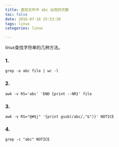 ```yaml
---
title: 查找文件中 abc 出现的次数
toc: false
date: 2016-07-16 15:53:20
tags: linux
categories: linux

---
```


linux查找字符串的几种方法。

### 1.
```
grep -o abc file | wc -l
```
### 2.
```
awk -v RS='abc' 'END {print --NR}' file
```
### 3.
```
awk -v RS="@#$j" '{print gsub(/abc/,"&")}' NOTICE
```
### 4.
```
grep -c "abc" NOTICE
```
